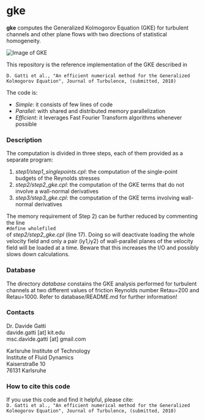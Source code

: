 # gke
**gke** computes the Generalized Kolmogorov Equation (GKE) for turbulent channels and other plane flows with two directions of statistical homogeneity.  


![Image of GKE](https://github.com/davecats/channel/blob/master/couette.png) 

This repository is the reference implementation of the GKE described in

``` D. Gatti et al., "An efficient numerical method for the Generalized Kolmogorov Equation", Journal of Turbulence, (submitted, 2018) ```

The code is:
* *Simple*: it consists of few lines of code 
* *Parallel*: with shared and distributed memory parallelization
* *Efficient*: it leverages Fast Fourier Transform algorithms whenever possible


### Description

The computation is divided in three steps, each of them provided as a separate program:
1) *step1/step1_singlepoints.cpl*: the computation of the single-point budgets of the Reynolds stresses
2) *step2/step2_gke.cpl*: the computation of the GKE terms that do not involve a wall-normal derivatives
3) *step3/step3_gke.cpl*: the computation of the GKE terms involving wall-normal derivatives

The memory requirement of Step 2) can be further reduced by commenting the line  
```#define wholefiled```  
of *step2/step2_gke.cpl* (line 17). Doing so will deactivate loading the whole velocity field and only a pair (iy1,iy2) of wall-parallel planes of the velocity field will be loaded at a time. Beware that this increases the I/O and possibly slows down calculations.

### Database

The directory *database* constains the GKE analysis performed for turbulent channels at two different values of friction Reynolds number Retau=200 and Retau=1000. Refer to database/README.md for further information! 

### Contacts

Dr. Davide Gatti  
davide.gatti [at] kit.edu  
msc.davide.gatti [at] gmail.com  

Karlsruhe Institute of Technology  
Institute of Fluid Dynamics  
Kaiserstraße 10  
76131 Karlsruhe  

### How to cite this code

If you use this code and find it helpful, please cite:  
``` D. Gatti et al., "An efficient numerical method for the Generalized Kolmogorov Equation", Journal of Turbulence, (submitted, 2018) ```
